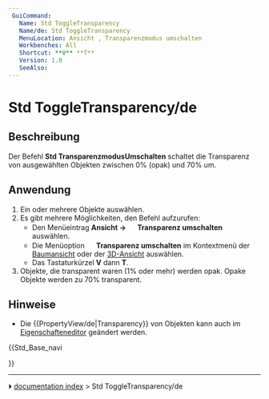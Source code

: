 ```yaml
---
 GuiCommand:
   Name: Std ToggleTransparency
   Name/de: Std ToggleTransparency
   MenuLocation: Ansicht , Transparenzmodus umschalten
   Workbenches: All
   Shortcut: **V** **T**
   Version: 1.0
   SeeAlso: 
---
```


# Std ToggleTransparency/de



## Beschreibung

Der Befehl **Std TransparenzmodusUmschalten** schaltet die Transparenz von ausgewählten Objekten zwischen 0% (opak) und 70% um.



## Anwendung

1.  Ein oder mehrere Objekte auswählen.
2.  Es gibt mehrere Möglichkeiten, den Befehl aufzurufen:
    -   Den Menüeintrag **Ansicht → <img src="images/Std_ToggleTransparency.svg" width=16px> Transparenz umschalten** auswählen.
    -   Die Menüoption **<img src="images/Std_ToggleTransparency.svg" width=16px> Transparenz umschalten** im Kontextmenü der [Baumansicht](Tree_view/de.md) oder der [3D-Ansicht](3D_view/de.md) auswählen.
    -   Das Tastaturkürzel **V** dann **T**.
3.  Objekte, die transparent waren (1% oder mehr) werden opak. Opake Objekte werden zu 70% transparent.



## Hinweise

-   Die {{PropertyView/de|Transparency}} von Objekten kann auch im [Eigenschafteneditor](Property_editor/de.md) geändert werden.





{{Std_Base_navi

}}



---
⏵ [documentation index](../README.md) > Std ToggleTransparency/de

